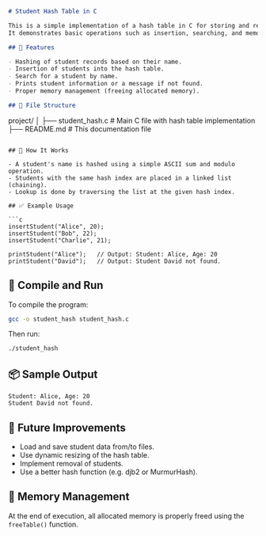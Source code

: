 ```markdown
# Student Hash Table in C

This is a simple implementation of a hash table in C for storing and retrieving student records by their names.  
It demonstrates basic operations such as insertion, searching, and memory cleanup using separate chaining (linked lists) to handle collisions.

## 🧠 Features

- Hashing of student records based on their name.
- Insertion of students into the hash table.
- Search for a student by name.
- Prints student information or a message if not found.
- Proper memory management (freeing allocated memory).

## 📁 File Structure

```

project/
│
├── student\_hash.c     # Main C file with hash table implementation
├── README.md          # This documentation file

````

## 🔧 How It Works

- A student's name is hashed using a simple ASCII sum and modulo operation.
- Students with the same hash index are placed in a linked list (chaining).
- Lookup is done by traversing the list at the given hash index.

## ✅ Example Usage

```c
insertStudent("Alice", 20);
insertStudent("Bob", 22);
insertStudent("Charlie", 21);

printStudent("Alice");   // Output: Student: Alice, Age: 20
printStudent("David");   // Output: Student David not found.
````

## 🧪 Compile and Run

To compile the program:

```bash
gcc -o student_hash student_hash.c
```

Then run:

```bash
./student_hash
```

## 📦 Sample Output

```
Student: Alice, Age: 20
Student David not found.
```

## 🚀 Future Improvements

* Load and save student data from/to files.
* Use dynamic resizing of the hash table.
* Implement removal of students.
* Use a better hash function (e.g. djb2 or MurmurHash).

## 🧹 Memory Management

At the end of execution, all allocated memory is properly freed using the `freeTable()` function.

